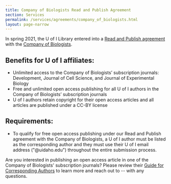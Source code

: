 ```yaml
---
title: Company of Biologists Read and Publish Agreement
section: Services
permalink: /services/agreements/company_of_biologists.html
layout: page-narrow
---
```


In spring 2021, the U of I Library entered into a [Read and Publish agreement](https://www.biologists.com/library-hub/read-publish/) with the [Company of Biologists](https://www.biologists.com/). 

## Benefits for U of I affiliates:

- Unlimited access to the Company of Biologists’ subscription journals: Development, Journal of Cell Science, and Journal of Experimental Biology  
- Free and unlimited open access publishing for all U of I authors in the Company of Biologists’ subscription journals 
- U of I authors retain copyright for their open access articles and all articles are published under a CC-BY license 

## Requirements:

- To qualify for free open access publishing under our Read and Publish agreement with the Company of Biologists, a U of I author must be listed as the corresponding author and they must use their U of I email address ("@uidaho.edu") throughout the entire submission process. 

Are you interested in publishing an open access article in one of the Company of Biologists' subscription journals? 
Please review their [Guide for Corresponding Authors](https://www.biologists.com/library-hub/read-publish/guide-for-authors/) to learn more and reach out to -- with any questions.  
